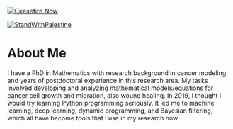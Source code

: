 [![Ceasefire Now](https://badge.techforpalestine.org/default)](https://techforpalestine.org/learn-more)

[![StandWithPalestine](https://raw.githubusercontent.com/Safouene1/support-palestine-banner/master/StandWithPalestine.svg)](https://techforpalestine.org/learn-more)

# About Me
I have a PhD in Mathematics with research background in cancer modeling and years of postdoctoral experience in this research area. My tasks involved developing and analyzing mathematical models/equations for cancer cell growth and migration, also wound healing. In 2019, I thought I would try learning Python programming seriously. It led me to machine learning, deep learning, dynamic programming, and Bayesian filtering, which all have become tools that I use in my research now. 
